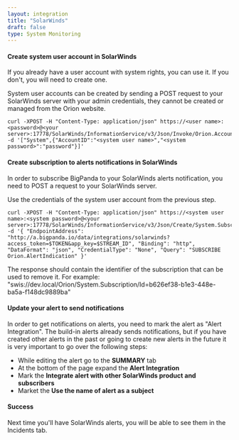 ```yaml
---
layout: integration 
title: "SolarWinds"
draft: false
type: System Monitoring
---
```


#### Create system user account in SolarWinds

If you already have a user account with system rights, you can use it. If you don't, you will need to create one.

System user accounts can be created by sending a POST request to your SolarWinds server with your admin credentials, they cannot be created or managed from the Orion website.

    curl -XPOST -H "Content-Type: application/json" https://<user name>:<password>@<your server>:17778/SolarWinds/InformationService/v3/Json/Invoke/Orion.Accounts/CreateAccount -d '["System",{"AccountID":"<system user name>","<system password>":"password"}]'

<!-- section-separator -->

#### Create subscription to alerts notifications in SolarWinds

In order to subscribe BigPanda to your SolarWinds alerts notification, you need to POST a request to your SolarWinds server.

Use the credentials of the system user account from the previous step.

    curl -XPOST -H "Content-Type: application/json" https://<system user name>:<system password>@<your server>:17778/SolarWinds/InformationService/v3/Json/Create/System.Subscription -d '{ "EndpointAddress": "http://a.bigpanda.io/data/integrations/solarwinds?access_token=$TOKEN&app_key=$STREAM_ID", "Binding": "http", "DataFormat": "json", "CredentialType": "None", "Query": "SUBSCRIBE Orion.AlertIndication" }'

The response should contain the identifier of the subscription that can be used to remove it. For example: "swis://dev.local/Orion/System.Subscription/Id=b626ef38-b1e3-448e-ba5a-f148dc9889ba"

<!-- section-separator -->

#### Update your alert to send notifications

In order to get notifications on alerts, you need to mark the alert as "Alert Integration". The build-in alerts already sends notifications, but if you have created other alerts in the past or going to create new alerts in the future it is very important to go over the following steps:

* While editing the alert go to the **SUMMARY** tab
* At the bottom of the page expand the **Alert Integration**
* Mark the **Integrate alert with other SolarWinds product and subscribers**
* Market the **Use the name of alert as a subject**

<!-- section-separator -->

#### Success
Next time you'll have SolarWinds alerts, you will be able to see them in the Incidents tab.

